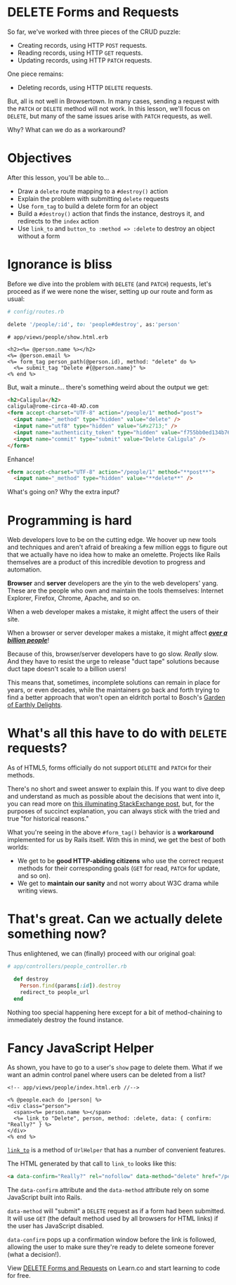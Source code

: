 # DELETE Forms and Requests

So far, we've worked with three pieces of the CRUD puzzle:

- Creating records, using HTTP `POST` requests.
- Reading records, using HTTP `GET` requests.
- Updating records, using HTTP `PATCH` requests.

One piece remains:

- Deleting records, using HTTP `DELETE` requests.

But, all is not well in Browsertown. In many cases, sending a request with the
`PATCH` or `DELETE` method will not work. In this lesson, we'll focus on
`DELETE`, but many of the same issues arise with `PATCH` requests, as well.

Why? What can we do as a workaround?

# Objectives

After this lesson, you'll be able to...

- Draw a `delete` route mapping to a `#destroy()` action
- Explain the problem with submitting `delete` requests
- Use `form_tag` to build a delete form for an object
- Build a `#destroy()` action that finds the instance, destroys it, and redirects
  to the `index` action
- Use `link_to` and `button_to :method => :delete` to destroy an object without a form

# Ignorance is bliss

Before we dive into the problem with `DELETE` (and `PATCH`) requests, let's
proceed as if we were none the wiser, setting up our route and form as usual:

```ruby
# config/routes.rb

delete '/people/:id', to: 'people#destroy', as:'person'
```

```erb
# app/views/people/show.html.erb

<h2><%= @person.name %></h2>
<%= @person.email %>
<%= form_tag person_path(@person.id), method: "delete" do %>
  <%= submit_tag "Delete #{@person.name}" %>
<% end %>
```

But, wait a minute... there's something weird about the output we get:

```html
<h2>Caligula</h2>
caligula@rome-circa-40-AD.com
<form accept-charset="UTF-8" action="/people/1" method="post">
  <input name="_method" type="hidden" value="delete" />
  <input name="utf8" type="hidden" value="&#x2713;" />
  <input name="authenticity_token" type="hidden" value="f755bb0ed134b76c432144748a6d4b7a7ddf2b71" />
  <input name="commit" type="submit" value="Delete Caligula" />
</form>
```

Enhance!

```html
<form accept-charset="UTF-8" action="/people/1" method="**post**">
  <input name="_method" type="hidden" value="**delete**" />
```

What's going on? Why the extra input?

# Programming is hard

Web developers love to be on the cutting edge. We hoover up new tools and
techniques and aren't afraid of breaking a few million eggs to figure out that
we actually have no idea how to make an omelette. Projects like Rails themselves
are a product of this incredible devotion to progress and automation.

**Browser** and **server** developers are the yin to the web developers' yang.
These are the people who own and maintain the tools themselves: Internet
Explorer, Firefox, Chrome, Apache, and so on.

When a web developer makes a mistake, it might affect the users of their site.

When a browser or server developer makes a mistake, it might affect
[**_over a billion people_**][abillion]!

Because of this, browser/server developers have to go slow. _Really_ slow. And
they have to resist the urge to release "duct tape" solutions because duct tape
doesn't scale to a billion users!

This means that, sometimes, incomplete solutions can remain in place for years,
or even decades, while the maintainers go back and forth trying to find a better
approach that won't open an eldritch portal to Bosch's [Garden of Earthly
Delights][ged].

# What's all this have to do with `DELETE` requests?

As of HTML5, forms officially do not support `DELETE` and `PATCH` for their methods.

There's no short and sweet answer to explain this. If you want to dive deep and
understand as much as possible about the decisions that went into it, you can
read more on [this illuminating StackExchange post][stack], but, for the
purposes of succinct explanation, you can always stick with the tried and true
"for historical reasons."

What you're seeing in the above `#form_tag()` behavior is a **workaround**
implemented for us by Rails itself. With this in mind, we get the best of both
worlds:

- We get to be **good HTTP-abiding citizens** who use the correct request methods
  for their corresponding goals (`GET` for read, `PATCH` for update, and so on).
- We get to **maintain our sanity** and not worry about W3C drama while writing
  views.

# That's great. Can we actually delete something now?

Thus enlightened, we can (finally) proceed with our original goal:

```ruby
# app/controllers/people_controller.rb

  def destroy
    Person.find(params[:id]).destroy
    redirect_to people_url
  end
```

Nothing too special happening here except for a bit of method-chaining to
immediately destroy the found instance.

# Fancy JavaScript Helper

As shown, you have to go to a user's `show` page to delete them. What if we want
an admin control panel where users can be deleted from a list?

```erb
<!-- app/views/people/index.html.erb //-->

<% @people.each do |person| %>
<div class="person">
  <span><%= person.name %></span>
  <%= link_to "Delete", person, method: :delete, data: { confirm: "Really?" } %>
</div>
<% end %>
```

[`link_to`][link_to] is a method of `UrlHelper` that has a number of convenient features.

The HTML generated by that call to `link_to` looks like this:

```html
<a data-confirm="Really?" rel="nofollow" data-method="delete" href="/people/1">Delete</a>
```

The `data-confirm` attribute and the `data-method` attribute rely on some
JavaScript built into Rails.

`data-method` will "submit" a `DELETE` request as if a form had been submitted.
It will use `GET` (the default method used by all browsers for HTML links) if
the user has JavaScript disabled.

`data-confirm` pops up a confirmation window before the link is followed,
allowing the user to make sure they're ready to delete someone forever (what a
decision!).

<p data-visibility='hidden'>View <a href='https://learn.co/lessons/delete-forms-rails' title='DELETE Forms and Requests'>DELETE Forms and Requests</a> on Learn.co and start learning to code for free.</p>

[ged]: https://www.khanacademy.org/humanities/renaissance-reformation/northern/hieronymus-bosch/a/bosch-the-garden-of-earthly-delights
[abillion]: http://venturebeat.com/2015/05/28/google-chrome-now-has-over-1-billion-users/
[stack]: http://programmers.stackexchange.com/questions/114156/why-are-there-are-no-put-and-delete-methods-on-html-forms
[link_to]: http://api.rubyonrails.org/classes/ActionView/Helpers/UrlHelper.html#method-i-link_to
